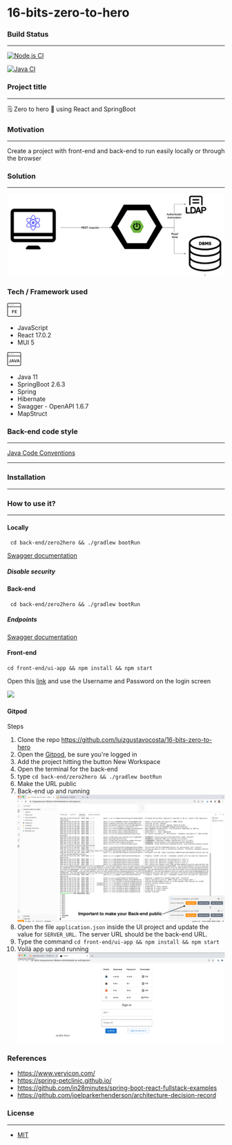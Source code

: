 # 16-bits-zero-to-hero

### Build Status
<hr>

[![Node.js CI](https://github.com/luizgustavocosta/16-bits-zero-to-hero/actions/workflows/node.js.yml/badge.svg)](https://github.com/luizgustavocosta/16-bits-zero-to-hero/actions/workflows/node.js.yml)

[![Java CI](https://github.com/luizgustavocosta/16-bits-zero-to-hero/actions/workflows/gradle.yml/badge.svg)](https://github.com/luizgustavocosta/16-bits-zero-to-hero/actions/workflows/gradle.yml)

### Project title
<hr>
🗒 Zero to hero 🚀 using React and SpringBoot

### Motivation
<hr>
Create a project with front-end and back-end to run easily locally or through the browser

### Solution
<hr>

![Architecture](documentation/images/Architectural_diagram.png)

### Tech / Framework used

![fe](documentation/images/front-end-language-32.png)
- JavaScript
- React 17.0.2
- MUI 5

![be](documentation/images/java-development-32.png)
- Java 11
- SpringBoot 2.6.3
- Spring
- Hibernate
- Swagger - OpenAPI 1.6.7
- MapStruct

### Back-end code style
<hr>

[Java Code Conventions](https://www.oracle.com/java/technologies/javase/codeconventions-contents.html)

<hr>

### Installation
<hr>

### How to use it?
<hr>

#### Locally
```
 cd back-end/zero2hero && ./gradlew bootRun
```
[Swagger documentation](http://localhost:8080/swagger-ui/index.html)

##### Disable security
#### Back-end

```
 cd back-end/zero2hero && ./gradlew bootRun
```

##### Endpoints
[Swagger documentation](http://localhost:8080/swagger-ui/index.html)


#### Front-end

```
cd front-end/ui-app && npm install && npm start
```

Open this [link](http://localhost:3000/) and use the Username and Password on the login screen

<kdb><img src="https://github.com/luizgustavocosta/16-bits-zero-to-hero/blob/main/documentation/images/login.png"/></kdb>

#### Gitpod

Steps

1. Clone the repo https://github.com/luizgustavocosta/16-bits-zero-to-hero
2. Open the [Gitpod](https://www.gitpod.io/), be sure you're logged in
3. Add the project hitting the button New Workspace
4. Open the terminal for the back-end
5. type ```cd back-end/zero2hero && ./gradlew bootRun```
6. Make the URL public
7. Back-end up and running ![Back-end](documentation/images/Gitpod-backend.png) 
8. Open the file ``application.json`` inside the UI project and update the value for ``SERVER_URL``. The server URL should be the back-end URL.
9. Type the command ``cd front-end/ui-app && npm install && npm start``
10. Voilá app up and running ![Front-end](documentation/images/React-frontend.png)

### References

- https://www.veryicon.com/
- https://spring-petclinic.github.io/
- https://github.com/in28minutes/spring-boot-react-fullstack-examples
- https://github.com/joelparkerhenderson/architecture-decision-record

### License
<hr>

+ [MIT](https://choosealicense.com/licenses/mit/)